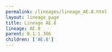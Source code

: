 ```yaml
---
permalink: /lineages/lineage_AE.8.html
layout: lineage_page
title: Lineage AE.8
lineage: AE.8
parent: B.1.1.306
children: ['AE.8']
---
```

